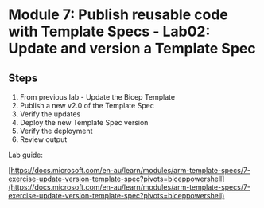 # Module 7: Publish reusable code with Template Specs  - Lab02: Update and version a Template Spec

## Steps

1. From previous lab - Update the Bicep Template
2. Publish a new v2.0 of the Template Spec
3. Verify the updates
4. Deploy the new Template Spec version
5. Verify the deployment
6. Review output

Lab guide:

[https://docs.microsoft.com/en-au/learn/modules/arm-template-specs/7-exercise-update-version-template-spec?pivots=biceppowershell](https://docs.microsoft.com/en-au/learn/modules/arm-template-specs/7-exercise-update-version-template-spec?pivots=biceppowershell)
